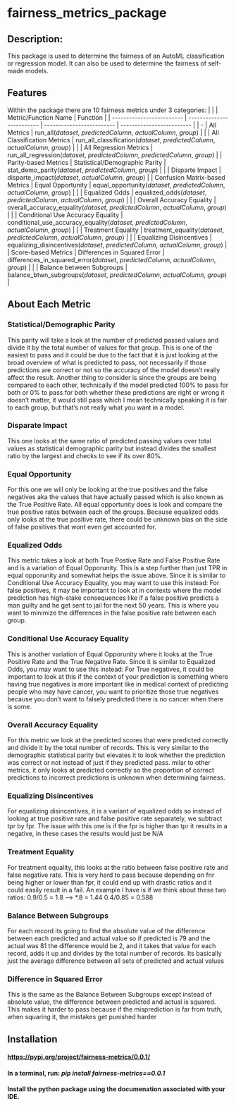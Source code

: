 # fairness_metrics_package
## Description:
This package is used to determine the fairness of an AutoML classification or regression model. It can also be used to determine the fairness of self-made models. 
## Features
Within the package there are 10 fairness metrics under 3 categories:
| | | Metric/Function Name | Function |
| ------------------------- | ------------------------- | ------------------------- | ------------------------- |
| <td rowspan="3">-</td> | All Metrics | run_all(_dataset_, _predictedColumn_, _actualColumn_, _group_) |
|  | All Classification Metrics | run_all_classification(_dataset_, _predictedColumn_, _actualColumn_, _group_) |
|  | All Regression Metrics | run_all_regression(_dataset_, _predictedColumn_, _predictedColumn_, _group_) |
| <td rowspan="2">Parity-based Metrics</td> | Statistical/Demographic Parity | stat_demo_parity(_dataset_, _predictedColumn_, _group_) |
|  | Disparte Impact | disparte_impact(_dataset_, _actualColumn_, _group_) |
| <td rowspan="6">Confusion Matrix-based Metrics</td> | Equal Opportunity | equal_opportunity(_dataset_, _predictedColumn_, _actualColumn_, _group_) |
|  | Equalized Odds | equalized_odds(_dataset_, _predictedColumn_, _actualColumn_, _group_) |
|  | Overall Accuracy Equality | overall_accuracy_equality(_dataset_, _predictedColumn_, _actualColumn_, _group_) |
|  | Conditional Use Accuracy Equality | conditional_use_accuracy_equality(_dataset_, _predictedColumn_, _actualColumn_, _group_) |
|  | Treatment Equality | treatment_equality(_dataset_, _predictedColumn_, _actualColumn_, _group_) |
|  | Equalizing Disincentives | equalizing_disincentives(_dataset_, _predictedColumn_, _actualColumn_, _group_) |
| <td rowspan="2">Score-based Metrics</td> | Differences in Squared Error | differences_in_squared_error(_dataset_, _predictedColumn_, _actualColumn_, _group_) |
|  | Balance between Subgroups | balance_btwn_subgroups(_dataset_, _predictedColumn_, _actualColumn_, _group_) |

## About Each Metric
### Statistical/Demographic Parity
This parity will take a look at the number of predicted passed values and divide it by the total number of values for that group. This is one of the easiest to pass and it could be due to the fact that it is just looking at the broad overview of what is predicted to pass, not necessarily if those predictions are correct or not so the accuracy of the model doesn’t really affect the result. Another thing to consider is since the groups are being compared to each other, technically if the model predicted 100% to pass for both or 0% to pass for both whether these predictions are right or wrong it doesn’t matter, it would still pass which I mean technically speaking it is fair to each group, but that’s not really what you want in a model.

### Disparate Impact
This one looks at the same ratio of predicted passing values over total values as statistical demographic parity but instead divides the smallest ratio by the largest and checks to see if its over 80%.

### Equal Opportunity
For this one we will only be looking at the true positives and the false negatives aka the values that have actually passed which is also known as the True Positive Rate. All equal opportunity does is look and compare the true positive rates between each of the groups. Because equalized odds only looks at the true positive rate, there could be unknown bias on the side of false positives that wont even get accounted for.

### Equalized Odds
This metric takes a look at both True Postive Rate and False Positive Rate and is a variation of Equal Opporunity. This is a step further than just TPR in equal opporunity and somewhat helps the issue above. Since it is similar to Conditional Use Accuracy Equality, you may want to use this instead: For false positives, it may be important to look at in contexts where the model prediction has high-stake consequences like if a false positive predicts a man guilty and he get sent to jail for the next 50 years. This is where you want to minimize the differences in the false positive rate between each group.


### Conditional Use Accuracy Equality
This is another variation of Equal Opporunity where it looks at the True Positive Rate and the True Negative Rate. Since it is similar to Equalized Odds, you may want to use this instead: For True negatives, it could be important to look at this if the context of your prediction is something where having true negatives is more important like in medical context of predicting people who may have cancer, you want to prioritize those true negatives because you don’t want to falsely predicted there is no cancer when there is some.

### Overall Accuracy Equality
For this metric we look at the predicted scores that were predicted correctly and divide it by the total number of records. This is very similar to the demographic statistical parity but elevates it to look whether the prediction was correct or not instead of just if they predicted pass. milar to other metrics, it only looks at predicted correctly so the proportion of correct predictions to incorrect predictions is unknown when determining fairness.

### Equalizing Disincentives
For equalizing disincentives, it is a variant of equalized odds so instead of looking at true positive rate and false positive rate separately, we subtract tpr by fpr. The issue with this one is if the fpr is higher than tpr it results in a negative, in these cases the results would just be N/A

### Treatment Equality
For treatment equality, this looks at the ratio between false positive rate and false negative rate. This is very hard to pass because depending on fnr being higher or lower than fpr, it could end up with drastic ratios and it could easily result in a fail. An example I have is if we think about these two ratios:
0.9/0.5 = 1.8 --> *.8 = 1.44
0.4/0.85 = 0.588

### Balance Between Subgroups
For each record its going to find the absolute value of the difference between each predicted and actual value so if predicted is 79 and the actual was 81 the difference would be 2, and it takes that value for each record, adds it up and divides by the total number of records. Its basically just the average difference between all sets of predicted and actual values

### Difference in Squared Error
This is the same as the Balance Between Subgroups except instead of absolute value, the difference between predicted and actual is squared. This makes it harder to pass because if the misprediction is far from truth, when squaring it, the mistakes get punished harder

## Installation
#### https://pypi.org/project/fairness-metrics/0.0.1/
#### In a terminal, run: _pip install fairness-metrics==0.0.1_
#### Install the python package using the documenation associated with your IDE.


